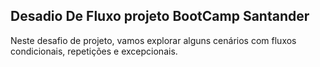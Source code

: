 ## Desadio De Fluxo projeto BootCamp Santander

Neste desafio de projeto, vamos explorar alguns cenários com fluxos condicionais, repetições e excepcionais.
